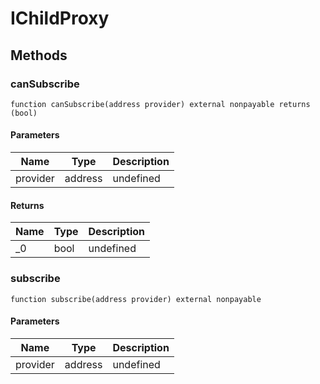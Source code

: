 # IChildProxy









## Methods

### canSubscribe

```solidity
function canSubscribe(address provider) external nonpayable returns (bool)
```





#### Parameters

| Name | Type | Description |
|---|---|---|
| provider | address | undefined |

#### Returns

| Name | Type | Description |
|---|---|---|
| _0 | bool | undefined |

### subscribe

```solidity
function subscribe(address provider) external nonpayable
```





#### Parameters

| Name | Type | Description |
|---|---|---|
| provider | address | undefined |




